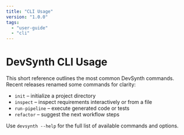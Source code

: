 ```yaml
---
title: "CLI Usage"
version: "1.0.0"
tags:
  - "user-guide"
  - "cli"
---
```


# DevSynth CLI Usage

This short reference outlines the most common DevSynth commands. Recent releases renamed some commands for clarity:

- `init` – initialize a project directory
- `inspect` – inspect requirements interactively or from a file
- `run-pipeline` – execute generated code or tests
- `refactor` – suggest the next workflow steps

Use `devsynth --help` for the full list of available commands and options.

